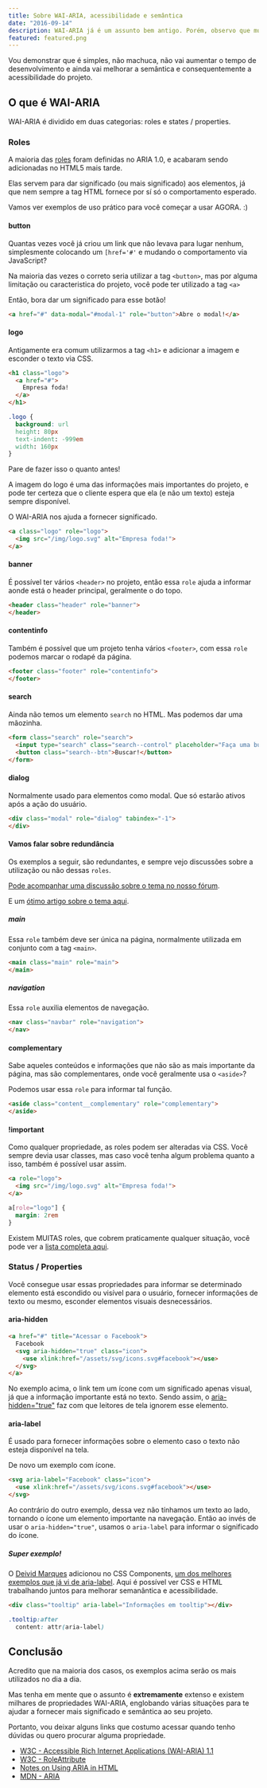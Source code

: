 ```yaml
---
title: Sobre WAI-ARIA, acessibilidade e semântica
date: "2016-09-14"
description: WAI-ARIA já é um assunto bem antigo. Porém, observo que muitas pessoas desconhecem sua existência ou não sabem como utilizar nos projetos.
featured: featured.png
---
```


Vou demonstrar que é simples, não machuca, não vai aumentar o tempo de desenvolvimento e ainda vai melhorar a semântica e consequentemente a acessibilidade do projeto.

## O que é WAI-ARIA

WAI-ARIA é dividido em duas categorias: roles e states / properties.

### Roles

A maioria das [roles](https://www.w3.org/WAI/PF/HTML/wiki/RoleAttribute) foram definidas no ARIA 1.0, e acabaram sendo adicionadas no HTML5 mais tarde.

Elas servem para dar significado (ou mais significado) aos elementos, já que nem sempre a tag HTML fornece por sí só o comportamento esperado.

Vamos ver exemplos de uso prático para você começar a usar AGORA. :)

#### button

Quantas vezes você já criou um link que não levava para lugar nenhum, simplesmente colocando um `[href='#'` e mudando o comportamento via JavaScript?

Na maioria das vezes o correto seria utilizar a tag `<button>`, mas por alguma limitação ou caracteristica do projeto, você pode ter utilizado a tag `<a>`

Então, bora dar um significado para esse botão!

````html
<a href="#" data-modal="#modal-1" role="button">Abre o modal!</a>
````

#### logo

Antigamente era comum utilizarmos a tag `<h1>` e adicionar a imagem e esconder o texto via CSS.

````html
<h1 class="logo">
  <a href="#">
    Empresa foda!
  </a>
</h1>
````

````css
.logo {
  background: url
  height: 80px
  text-indent: -999em
  width: 160px
}
````

Pare de fazer isso o quanto antes!

A imagem do logo é uma das informações mais importantes do projeto, e pode ter certeza que o cliente espera que ela (e não um texto) esteja sempre disponível.

O WAI-ARIA nos ajuda a fornecer significado.

````html
<a class="logo" role="logo">
  <img src="/img/logo.svg" alt="Empresa foda!">
</a>
````

#### banner

É possível ter vários `<header>` no projeto, então essa `role` ajuda a informar aonde está o header principal, geralmente o do topo.

````html
<header class="header" role="banner">
</header>
````

#### contentinfo

Também é possível que um projeto tenha vários `<footer>`, com essa `role` podemos marcar o rodapé da página.

````html
<footer class="footer" role="contentinfo">
</footer>
````

#### search

Ainda não temos um elemento `search` no HTML. Mas podemos dar uma mãozinha.

````html
<form class="search" role="search">
  <input type="search" class="search--control" placeholder="Faça uma busca :)">
  <button class="search--btn">Buscar!</button>
</form>
````

#### dialog

Normalmente usado para elementos como modal. Que só estarão ativos após a ação do usuário.

````html
<div class="modal" role="dialog" tabindex="-1">
</div>

````

#### Vamos falar sobre redundância

Os exemplos a seguir, são redundantes, e sempre vejo discussões sobre a utilização ou não dessas `roles`.

[Pode acompanhar uma discussão sobre o tema no nosso fórum](https://github.com/frontendbr/forum/issues/302).

E um [ótimo artigo sobre o tema aqui](http://html5doctor.com/on-html-belts-and-aria-braces).

##### main

Essa `role` também deve ser única na página, normalmente utilizada em conjunto com a tag `<main>`.

````html
<main class="main" role="main">
</main>
````

##### navigation

Essa `role` auxilia elementos de navegação.

````html
<nav class="navbar" role="navigation">
</nav>
````

#### complementary

Sabe aqueles conteúdos e informações que não são as mais importante da página, mas são complementares, onde você geralmente usa o `<aside>`?

Podemos usar essa `role` para informar tal função.

````html
<aside class="content__complementary" role="complementary">
</aside>
````

#### !important

Como qualquer propriedade, as roles podem ser alteradas via CSS. Você sempre devia usar classes, mas caso você tenha algum problema quanto a isso, também é possível usar assim.

````html
<a role="logo">
  <img src="/img/logo.svg" alt="Empresa foda!">
</a>
````

````css
a[role="logo"] {
  margin: 2rem
}
````

Existem MUITAS roles, que cobrem praticamente qualquer situação, você pode ver a [lista completa aqui](https://www.w3.org/WAI/PF/HTML/wiki/RoleAttribute).

### Status / Properties

Você consegue usar essas propriedades para informar se determinado elemento está escondido ou visível para o usuário, fornecer informações de texto ou mesmo, esconder elementos visuais desnecessários.

#### aria-hidden

````html
<a href="#" title="Acessar o Facebook">
  Facebook
  <svg aria-hidden="true" class="icon">
    <use xlink:href="/assets/svg/icons.svg#facebook"></use>
  </svg>
</a>
````

No exemplo acima, o link tem um ícone com um significado apenas visual, já que a informação importante está no texto. Sendo assim, o [aria-hidden="true"](https://www.w3.org/TR/wai-aria/states_and_properties#aria-hidden) faz com que leitores de tela ignorem esse elemento.

#### aria-label

É usado para fornecer informações sobre o elemento caso o texto não esteja disponível na tela.

De novo um exemplo com ícone.

````html
<svg aria-label="Facebook" class="icon">
  <use xlink:href="/assets/svg/icons.svg#facebook"></use>
</svg>
````

Ao contrário do outro exemplo, dessa vez não tínhamos um texto ao lado, tornando o ícone um elemento importante na navegação. Então ao invés de usar o `aria-hidden="true"`, usamos o `aria-label` para informar o significado do ícone.

##### Super exemplo!

O [Deivid Marques](https://twitter.com/deividmarques) adicionou no CSS Components, [um dos melhores exemplos que já vi de aria-label](http://www.felipefialho.com/css-components/#component-tooltip). Aqui é possível ver CSS e HTML trabalhando juntos para melhorar semanântica e acessibilidade.

````html
<div class="tooltip" aria-label="Informações em tooltip"></div>
````

````css
.tooltip:after
  content: attr(aria-label)
````

## Conclusão

Acredito que na maioria dos casos, os exemplos acima serão os mais utilizados no dia a dia.

Mas tenha em mente que o assunto é **extremamente** extenso e existem milhares de propriedades WAI-ARIA, englobando várias situações para te ajudar a fornecer mais significado e semântica ao seu projeto.

Portanto, vou deixar alguns links que costumo acessar quando tenho dúvidas ou quero procurar alguma propriedade.

- [W3C - Accessible Rich Internet Applications (WAI-ARIA) 1.1](https://www.w3.org/TR/wai-aria-1.1)
- [W3C - RoleAttribute](https://www.w3.org/WAI/PF/HTML/wiki/RoleAttribute)
- [Notes on Using ARIA in HTML](http://w3c.github.io/aria-in-html)
- [MDN - ARIA](https://developer.mozilla.org/en-US/docs/Web/Accessibility/ARIA)
